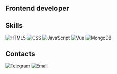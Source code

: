 ## Frontend developer

## Skills
![HTML5](https://img.shields.io/badge/HTML5-090909?style=for-the-badge&logo=html5)
![CSS](https://img.shields.io/badge/CSS-090909?style=for-the-badge&logo=css)
![JavaScript](https://img.shields.io/badge/JavaScript-090909?style=for-the-badge&logo=JavaScript)
![Vue](https://img.shields.io/badge/vue-090909?style=for-the-badge&logo=Vue.js)
![MongoDB](https://img.shields.io/badge/MongoDB-090909?style=for-the-badge&logo=MongoDB)

## Contacts
[![Telegram](https://img.shields.io/badge/telegram-badsenya-6A5ACD?style=for-the-badge&logo=telegram)](https://t.me/badsenya)
[![Email](https://img.shields.io/badge/📧email-badretdinova.xenia@yandex.ru-6A5ACD?style=for-the-badge&logo=Email)](mailto:badretdinova.xenia@yandex.ru)
<!--
**Kseniya8/Kseniya8** is a ✨ _special_ ✨ repository because its `README.md` (this file) appears on your GitHub profile.

Here are some ideas to get you started:

- 🔭 I’m currently working on ...
- 🌱 I’m currently learning ...
- 👯 I’m looking to collaborate on ...
- 🤔 I’m looking for help with ...
- 💬 Ask me about ...
- 📫 How to reach me: ...
- 😄 Pronouns: ...
- ⚡ Fun fact: ...
-->
